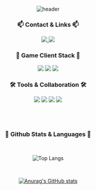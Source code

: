 <div align=center>

![header](https://capsule-render.vercel.app/api?type=Blur&color=gradient&height=300&section=header&text=Yujin%20Kim&fontSize=90&animation=fadeIn)


<h3>📫 Contact & Links 📫</h3>

<a href="https://noa-on-air.tistory.com/" target="_blank">
  <img src="https://img.shields.io/badge/Blog-FF5722?style=flat&logo=blogger&logoColor=white"/>
</a>

<a href="https://www.youtube.com/@%EA%B9%80%EC%9C%A0%EC%A7%84-s8u8m" target="_blank">
  <img src="https://img.shields.io/badge/YouTube-FF0000?style=flat&logo=youtube&logoColor=white"/>
</a>

<br>

<h3>🎲 Game Client Stack 🎲</h3>
<img src="https://img.shields.io/badge/C++-00599C.svg?style=flat&logo=cplusplus&logoColor=white"/>
<img src="https://img.shields.io/badge/Unreal-0E1128.svg?style=flat&logo=unrealengine&logoColor=white"/>
<img src="https://img.shields.io/badge/Blueprint-2E59A8.svg?style=flat&logo=unrealengine&logoColor=white"/>

<h3>🛠 Tools & Collaboration 🛠</h3>
<img src="https://img.shields.io/badge/Visual%20Studio-5C2D91.svg?style=flat&logo=visual-studio&logoColor=white"/>
<img src="https://img.shields.io/badge/Git-F05032.svg?style=flat&logo=git&logoColor=white"/>
<img src="https://img.shields.io/badge/GitHub-181717.svg?style=flat&logo=github&logoColor=white"/>
<img src="https://img.shields.io/badge/Slack-4A154B.svg?style=flat&logo=slack&logoColor=white"/>

<br>
<br>
<br>
<br>

<h3>🌟 Github Stats & Languages 🌟</h3>

<br>

![Top Langs](https://github-readme-stats.vercel.app/api/top-langs/?username=Uh-hub&layout=compact&theme=vue)

<br>

[![Anurag's GitHub stats](https://github-readme-stats.vercel.app/api?username=Uh-hub&show_icons=true&theme=vue)](https://github.com/anuraghazra/github-readme-stats)


<br>
<br>
<br>
<br>

</div>
